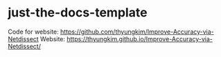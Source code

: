 # just-the-docs-template

Code for website: https://github.com/thyungkim/Improve-Accuracy-via-Netdissect
Website: https://thyungkim.github.io/Improve-Accuracy-via-Netdissect/
